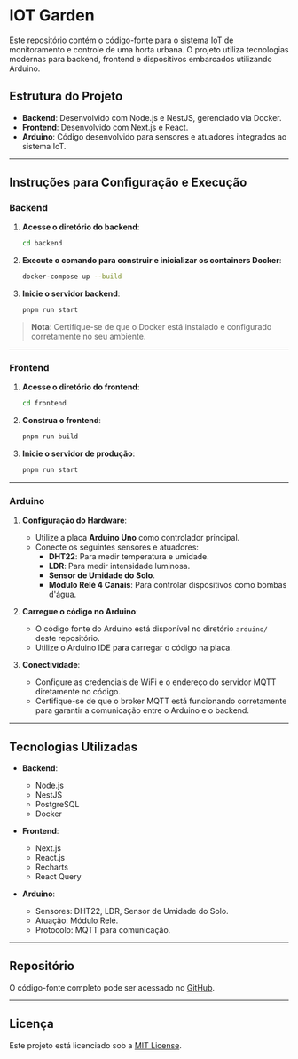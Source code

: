 
# IOT Garden

Este repositório contém o código-fonte para o sistema IoT de monitoramento e controle de uma horta urbana. O projeto utiliza tecnologias modernas para backend, frontend e dispositivos embarcados utilizando Arduino.

## Estrutura do Projeto

- **Backend**: Desenvolvido com Node.js e NestJS, gerenciado via Docker.
- **Frontend**: Desenvolvido com Next.js e React.
- **Arduino**: Código desenvolvido para sensores e atuadores integrados ao sistema IoT.

---

## Instruções para Configuração e Execução

### Backend

1. **Acesse o diretório do backend**:
   ```bash
   cd backend
   ```

2. **Execute o comando para construir e inicializar os containers Docker**:
   ```bash
   docker-compose up --build
   ```

3. **Inicie o servidor backend**:
   ```bash
   pnpm run start
   ```

> **Nota**: Certifique-se de que o Docker está instalado e configurado corretamente no seu ambiente.

---

### Frontend

1. **Acesse o diretório do frontend**:
   ```bash
   cd frontend
   ```

2. **Construa o frontend**:
   ```bash
   pnpm run build
   ```

3. **Inicie o servidor de produção**:
   ```bash
   pnpm run start
   ```

---

### Arduino

1. **Configuração do Hardware**:
   - Utilize a placa **Arduino Uno** como controlador principal.
   - Conecte os seguintes sensores e atuadores:
     - **DHT22**: Para medir temperatura e umidade.
     - **LDR**: Para medir intensidade luminosa.
     - **Sensor de Umidade do Solo**.
     - **Módulo Relé 4 Canais**: Para controlar dispositivos como bombas d'água.

2. **Carregue o código no Arduino**:
   - O código fonte do Arduino está disponível no diretório `arduino/` deste repositório.
   - Utilize o Arduino IDE para carregar o código na placa.

3. **Conectividade**:
   - Configure as credenciais de WiFi e o endereço do servidor MQTT diretamente no código.
   - Certifique-se de que o broker MQTT está funcionando corretamente para garantir a comunicação entre o Arduino e o backend.

---

## Tecnologias Utilizadas

- **Backend**:
  - Node.js
  - NestJS
  - PostgreSQL
  - Docker

- **Frontend**:
  - Next.js
  - React.js
  - Recharts
  - React Query

- **Arduino**:
  - Sensores: DHT22, LDR, Sensor de Umidade do Solo.
  - Atuação: Módulo Relé.
  - Protocolo: MQTT para comunicação.

---

## Repositório

O código-fonte completo pode ser acessado no [GitHub](https://github.com/luigiremor/IOT_garden).

---

## Licença

Este projeto está licenciado sob a [MIT License](LICENSE).
